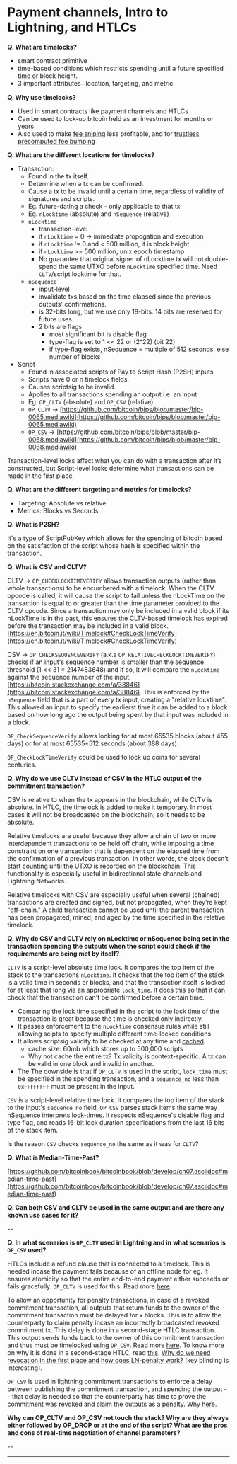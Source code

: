 # Payment channels, Intro to Lightning, and HTLCs

**Q. What are timelocks?**
- smart contract primitive
- time-based conditions which restricts spending until a future specified time or block height.
- 3 important attributes⏤location, targeting, and metric.

**Q. Why use timelocks?**
- Used in smart contracts like payment channels and HTLCs
- Can be used to lock-up bitcoin held as an investment for months or years
- Also used to make [fee sniping](https://en.bitcoin.it/wiki/Fee_sniping) less profitable, and for [trustless precomputed fee bumping](https://en.bitcoin.it/wiki/Techniques_to_reduce_transaction_fees#Pre-computed_fee_bumping)

**Q. What are the different locations for timelocks?**
- Transaction: 
	- Found in the tx itself.
	- Determine when a tx can be confirmed.
	- Cause a tx to be invalid until a certain time, regardless of validity of signatures and scripts.
	- Eg. future-dating a check - only applicable to that tx
	- Eg. `nLocktime` (absolute) and `nSequence` (relative)
	- `nLocktime`
		- transaction-level
		- if `nLocktime` = 0 -> immediate propogation and execution
		- if `nLocktime` != 0 and < 500 million, it is block height
		- if `nLocktime` >= 500 million, unix epoch timestamp
		- No guarantee that original signer of nLocktime tx will not double-spend the same UTXO before `nLocktime` specified time. Need `CLTV`/script locktime for that.
	- `nSequence`
		- input-level
		- invalidate txs based on the time elapsed since the previous outputs' confirmations.
		- is 32-bits long, but we use only 18-bits. 14 bits are reserved for future uses.
		- 2 bits are flags
			- most significant bit is disable flag
			- type-flag is set to 1 << 22 or (2^22) (bit 22)
			- if type-flag exists, nSequence = multiple of 512 seconds, else number of blocks
- Script
	- Found in associated scripts of Pay to Script Hash (P2SH) inputs
	- Scripts have 0 or n timelock fields.
	- Causes scriptsig to be invalid. 
	- Applies to all transactions spending an output i.e. an input
	- Eg. `OP_CLTV` (absolute) and `OP_CSV` (relative)
	- `OP_CLTV` -> [https://github.com/bitcoin/bips/blob/master/bip-0065.mediawiki](https://github.com/bitcoin/bips/blob/master/bip-0065.mediawiki)
	- `OP_CSV` -> [https://github.com/bitcoin/bips/blob/master/bip-0068.mediawiki](https://github.com/bitcoin/bips/blob/master/bip-0068.mediawiki)

Transaction-level locks affect what you can do with a transaction after it’s constructed, but Script-level locks determine what transactions can be made in the first place.

**Q. What are the different targeting and metrics for timelocks?**

- Targeting: Absolute vs relative
- Metrics: Blocks vs Seconds

**Q. What is P2SH?**

It's a type of ScriptPubKey which allows for the spending of bitcoin based on the satisfaction of the script whose hash is specified within the transaction.

**Q. What is CSV and CLTV?**

CLTV -> `OP_CHECKLOCKTIMEVERIFY` allows transaction outputs (rather than whole transactions) to be encumbered with a timelock. When the CLTV opcode is called, it will cause the script to fail unless the nLockTime on the transaction is equal to or greater than the time parameter provided to the CLTV opcode. Since a transaction may only be included in a valid block if its nLockTime is in the past, this ensures the CLTV-based timelock has expired before the transaction may be included in a valid block. [https://en.bitcoin.it/wiki/Timelock#CheckLockTimeVerify](https://en.bitcoin.it/wiki/Timelock#CheckLockTimeVerify)

CSV -> `OP_CHECKSEQUENCEVERIFY` (a.k.a `OP_RELATIVECHECKLOCKTIMEVERIFY`) checks if an input's sequence  number is smaller than the sequence threshold (1 << 31 = 2147483648) and if so, it will compare the `nLocktime` against the sequence number of the input. [https://bitcoin.stackexchange.com/a/38846](https://bitcoin.stackexchange.com/a/38846). This is enforced by the `nSequence` field that is a part of every tx input, creating a "relative locktime". This allowed an input to specify the earlierst time it can be added to a block based on how long ago the output being spent by that input was included in a block.


`OP_CheckSequenceVerify` allows locking for at most 65535 blocks (about 455 days) or for at most 65535\*512 seconds (about 388 days). 

`OP_CheckLockTimeVerify` could be used to lock up coins for several centuries.

**Q. Why do we use CLTV instead of CSV in the HTLC output of the commitment transaction?**

CSV is relative to when the tx appears in the blockchain, while CLTV is absolute. In HTLC, the timelock is added to make it temporary. In most cases it will not be broadcasted on the blockchain, so it needs to be absolute.

Relative timelocks are useful because they allow a chain of two or more interdependent transactions to be held off chain, while imposing a time constraint on one transaction that is dependent on the elapsed time from the confirmation of a previous transaction. In other words, the clock doesn’t start counting until the UTXO is recorded on the blockchain. This functionality is especially useful in bidirectional state channels and Lightning Networks.

Relative timelocks with CSV are especially useful when several (chained) transactions are created and signed, but not propagated, when they’re kept "off-chain." A child transaction cannot be used until the parent transaction has been propagated, mined, and aged by the time specified in the relative timelock.

**Q. Why do CSV and CLTV rely on nLocktime or nSequence being
set in the transaction spending the outputs when the script could
check if the requirements are being met by itself?**

`CLTV` is a script-level absolute time lock. It compares the top item of the stack to the transactions `nLocktime`. It checks that the top item of the stack is a valid time in seconds or blocks, and that the transaction itself is locked for at least that long via an appropriate `lock_time`. It does this so that it can check that the transaction can't be confirmed before a certain time.
- Comparing the lock time specified in the script to the lock time of the transaction is great because the time is checked only indirectly.
- It passes enforcement to the `nLocktime` consensus rules while still allowing scipts to specify multiple different time-locked conditions.
- It allows scriptsig validity to be checked at any time and [cached](https://bitcointechtalk.com/whats-new-in-bitcoin-core-v0-15-part-5-6a9cfa85821f).
	- cache size: 60mb which stores up to 500,000 scripts
	- Why not cache the entire tx? Tx validity is context-specific. A tx can be valid in one block and invalid in another.
- The The downside is that if `OP_CLTV` is used in the script, `lock_time` must be specified in the spending transaction, and a `sequence_no` less than `0xFFFFFFFF` must be present in the input.

`CSV` is a script-level relative time lock. It compares the top item of the stack to the input's `sequence_no` field. `OP_CSV` parses stack items the same way nSequence interprets lock-times. It respects nSequence's disable flag and type flag, and reads 16-bit lock duration specifications from the last 16 bits of the stack item. 

Is the reason `CSV` checks `sequence_no` the same as it was for `CLTV`?

**Q. What is Median-Time-Past?**

[https://github.com/bitcoinbook/bitcoinbook/blob/develop/ch07.asciidoc#median-time-past](https://github.com/bitcoinbook/bitcoinbook/blob/develop/ch07.asciidoc#median-time-past)

**Q. Can both CSV and CLTV be used in the same output and are there any known use cases for it?**
	
--


**Q. In what scenarios is `OP_CLTV` used in Lightning and in what scenarios is `OP_CSV` used?**

HTLCs include a refund clause that is connected to a timelock. This is needed incase the payment fails because of an offline node for eg. It ensures atomicity so that the entire end-to-end payment either succeeds or fails gracefully. `OP_CLTV` is used for this. Read more [here](https://github.com/lnbook/lnbook/blob/develop/08_routing_htlcs.asciidoc#htlc-cooperative-and-timeout-failure).

To allow an opportunity for penalty transactions, in case of a revoked commitment transaction, all outputs that return funds to the owner of the commitment transaction must be delayed for x blocks. This is to allow the counterparty to claim penalty incase an incorrectly broadcasted revoked commitment tx. This delay is done in a second-stage HTLC transaction. This output sends funds back to the owner of this commitment transaction and thus must be timelocked using `OP_CSV`. Read more [here](https://github.com/lightning/bolts/blob/master/03-transactions.md#commitment-transaction-outputs). To know more on why it is done in a second-stage HTLC, read [this](https://bitcoin.stackexchange.com/questions/95355/why-does-every-htlc-in-a-commitment-transaction-require-its-own-signature). [Why do we need revocation in the first place and how does LN-penalty work?](https://www.derpturkey.com/revocable-transactions-with-ln-penalty/) (key blinding is interesting).
 

`OP_CSV` is used in lightning commitment transactions to enforce a delay between publishing the commitment transaction, and spending the output -- that delay is needed so that the counterparty has time to prove the commitment was revoked and claim the outputs as a penalty. Why [here](https://lists.linuxfoundation.org/pipermail/bitcoin-dev/2015-October/011423.html).


**Why can OP_CLTV and OP_CSV not touch the stack? Why are they always either followed by OP_DROP or at the end of the script? What are the pros and cons of real-time negotiation of channel parameters?**

--

----

